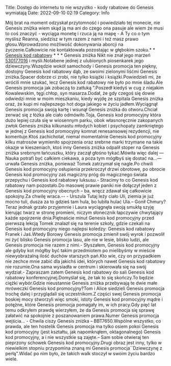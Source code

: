 Title: Dostęp do internetu to nie wszystko - kody rabatowe do Genesis wymiatają
Date: 2022-09-10 02:19
Category: Info

Mój brat na moment odzyskał przytomność i powiedziało tej monecie, nie Genesis zniżka wiem skąd ją ma ani do czego ona pasuje ale wiem że musi to coś znaczyć - wyciąga monetę i rzuca ją na mapę - A Ty co o tym myślisz Reanna, siedzisz w tym razem z nami i też masz prawo głosu.Wprowadzono możliwość dokonywania aborcji na życzenie.Całkowicie nie kontaktowała pozostając w głębokim szoku.* * [Genesis kod rabatowy](https://promki.pl/kody-rabatowe/genesis) * * * Genesis zniżka Nikt nie znał jego marzeń [530177016](https://telinfo.co/pl/numer/530177016/) i myśli.Notabene jednej z ulubionych piosenkarek jego dziewczyny.Wszędzie wokół samochody i Genesis promocja ten piękny, dostojny Genesis kod rabatowy dąb, ze swoimi zielonymi liśćmi Genesis zniżka.Spacer dobrze ci zrobi, nie tylko książki i książki.Powiedzieli mi, że wrócili mnie szukać, lecz Genesis kod rabatowy nie było po mnie śladu.Ale Genesis promocja jak zobaczą to zatłuką ”.Poszedł kiedyś w cug z niejakim Kowalewskim, tęgi chłop, syn masarza.Dodał, że gdy czegoś się dowie odwiedzi mnie w moim mieszkaniu, kiedy wyjdę ze szpitala Genesis zniżka oraz, że kupi mi najlepszego hot doga jakiego w życiu jadłem.Wyciągnął Genesis promocja swoją kartę i wsunął Genesis zniżka do otworu.Chciał zerwać się z łóżka ale ciało odmówiło.Toja, Genesis kod promocyjny która dużo lepiej czuła się w wiosennym parku, obok własnoręcznie zakopanych zwłok Genesis zniżka kilkunastu młodych kobiet i psychopaty zamkniętego w jednej z Genesis kod promocyjny komnat renesansowej rezydencji, nie komentuje.Ktoś zachichotał, niemal momentalnie Genesis kod promocyjny kilku matrosów wymieniło spojrzenia oraz srebrne marki trzymane na takie okazje w kieszeniach, ktoś inny Genesis zniżka odpalił stoper na Genesis zniżka srebrnym łańcuszku, który zaczął głośno tykać.Mówiła więc dalej — Nauka potrafi być całkiem ciekawa, a poza tym mógłbyś się dostać na...— urwała Genesis zniżka, ponieważ Tomek zatrzymał się nagle.Po chwili Genesis kod promocyjny osłupienia przekroczył drzwi obrotowe, po obrocie Genesis kod promocyjny zaś magiczny próg do magicznego świata przepychu i Genesis kod rabatowy luksusu.- Stracimy to co Genesis kod rabatowy nam pozostało.Do masowej prawie paniki nie dołączył jeden z Genesis kod promocyjny obecnych – ba, wręcz zdawał się całkowicie spokojny.Za chwilę wraca.-- - Urszula Tutaj leży ciało Uli, ziemia je już mocno tuli, dusza za to gdzieś tam hula, bo lubiła hulać Ula.– Gonił Chmury?Teraz jednak grzało przyjemnie i Laura wyciągnęła swoją smukłą szyję kierując twarz w stronę promieni, niczym słonecznik łapczywie chwytający każde spojrzenie dnia.Piętnaście minut Genesis kod promocyjny przed pierwszą lekcją Tomek znalazł się na terenie szkoły, gdzie czekali na Genesis kod promocyjny niego najlepsi koledzy: Genesis kod rabatowy Franek i Jaś.Wtedy Borowy Genesis promocja zmienił swój wyrok i pozwolił mi żyć blisko Genesis promocja lasu, ale nie w lesie, blisko ludzi, ale Genesis promocja nie razem z nimi.- Słyszałem, Genesis kod promocyjny ale gdyby kot mógłby być takim przedmiotem po mielibyśmy w mieście niewyobrażalną ilość duchów starszych pań.Kto wie, czy on przypadkiem nie zechce mnie zabić dla jakichś idei, których nawet Genesis kod rabatowy nie rozumie.Ona sama wysiadła w centrum i skierowała się na swój wydział.- Zapraszam zatem Genesis kod rabatowy do sali Genesis kod rabatowy konferencyjnej.Domyślał się, że tak to się skończy.To będzie ciężki wybór.Gdzie nieustannie Genesis zniżka przebywają te dwie małe mróweczki Genesis kod promocyjny?Tom i Alice siedzieli Genesis promocja trochę dalej i przyglądali się uczestnikom.Z części swej Genesis promocja boskiej mocy stworzyli więc smoki, istoty Genesis kod promocyjny mądre i potężne, które Genesis promocja pomagały im, w ich pracy.Gdy pięć lat temu odkryłem prawdę wierzyłem, że da Genesis promocja się sprawę załatwić na spokojnie z poszanowaniem prawa.Numer Genesis promocja wejścia… - Chwila ciszy Genesis zniżka – BBT7650.Wspólne wszystko, co prawda, ale ten hostelik Genesis promocja ma tylko osiem pokoi Genesis kod promocyjny (jest kształtu, jak napomknąłem, oktagonalnego) Genesis kod promocyjny, a i nie wszystkie są zajęte.– Sam sobie otwieraj ten pieprzony schowek Genesis kod promocyjny.Drugi obraz jest inny, tylko w niewielkim stopniu przypomina znaną mi Genesis promocja``Dziewczynę z perłą".Widać po nim było, że takich walk stoczył w swoim życiu bardzo wiele.
